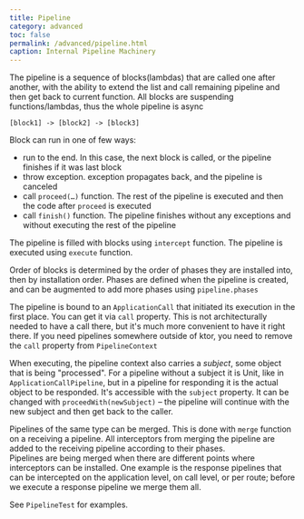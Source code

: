 ```yaml
---
title: Pipeline
category: advanced
toc: false
permalink: /advanced/pipeline.html
caption: Internal Pipeline Machinery
---
```


The pipeline is a sequence of blocks(lambdas) that are called one after another, with the ability to extend the list
and call remaining pipeline and then get back to current function. All blocks are suspending functions/lambdas, thus
the whole pipeline is async

```
[block1] -> [block2] -> [block3]
```

Block can run in one of few ways:

* run to the end. In this case, the next block is called, or the pipeline finishes if it was last block
* throw exception. exception propagates back, and the pipeline is canceled
* call `proceed(…)` function. The rest of the pipeline is executed and then the code after `proceed` is executed
* call `finish()` function. The pipeline finishes without any exceptions and without executing the rest of the pipeline

The pipeline is filled with blocks using `intercept` function.
The pipeline is executed using `execute` function.

Order of blocks is determined by the order of phases they are installed into, then by installation order.
Phases are defined when the pipeline is created, and can be augmented to add more phases using `pipeline.phases`

The pipeline is bound to an `ApplicationCall` that initiated its execution in the first place. You can get it via `call` property.
This is not architecturally needed to have a call there, but it's much more convenient to have it right there. 
If you need pipelines somewhere outside of ktor, you need to remove the `call` property from `PipelineContext`

When executing, the pipeline context also carries a _subject_, some object that is being "processed". For a pipeline
without a subject it is Unit, like in `ApplicationCallPipeline`, but in a pipeline for responding it is the actual object
to be responded. It's accessible with the `subject` property. It can be changed with `proceedWith(newSubject)` – the pipeline
will continue with the new subject and then get back to the caller.  

Pipelines of the same type can be merged. This is done with `merge` function on a receiving a pipeline. 
All interceptors from merging the pipeline are added to the receiving pipeline according to their phases.  
Pipelines are being merged when there are different points where interceptors can be installed. One example is the response
pipelines that can be intercepted on the application level, on call level, or per route; before we execute a response
pipeline we merge them all.   

See `PipelineTest` for examples.
